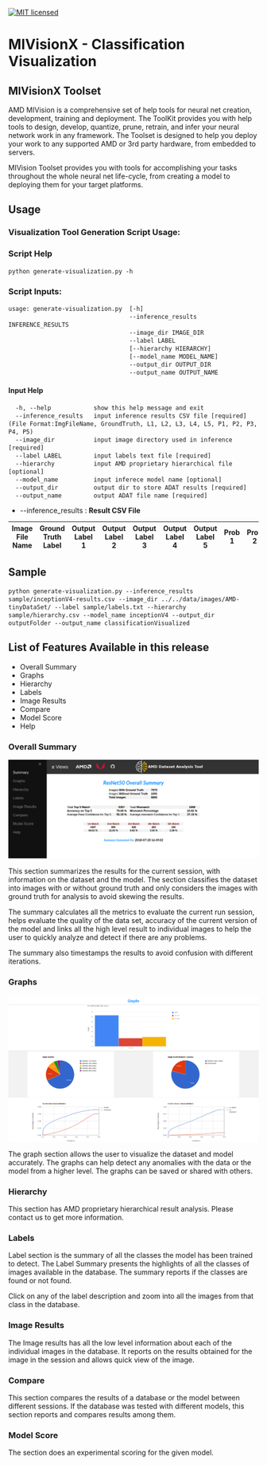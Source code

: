 [![MIT licensed](https://img.shields.io/badge/license-MIT-blue.svg)](https://opensource.org/licenses/MIT)

# MIVisionX - Classification Visualization

## MIVisionX Toolset

AMD MIVision is a comprehensive set of help tools for neural net creation, development, training and deployment. The ToolKit provides you with help tools to design, develop, quantize, prune, retrain, and infer your neural network work in any framework. The Toolset is designed to help you deploy your work to any supported AMD or 3rd party hardware, from embedded to servers.

MIVision Toolset provides you with tools for accomplishing your tasks throughout the whole neural net life-cycle, from creating a model to deploying them for your target platforms.

## Usage
### Visualization Tool Generation Script Usage:

### Script Help 
````
python generate-visualization.py -h
````

### Script Inputs:
````
usage: generate-visualization.py  [-h] 
                                  --inference_results INFERENCE_RESULTS
                                  --image_dir IMAGE_DIR 
                                  --label LABEL
                                  [--hierarchy HIERARCHY]
                                  [--model_name MODEL_NAME] 
                                  --output_dir OUTPUT_DIR 
                                  --output_name OUTPUT_NAME
````
#### Input Help
````
  -h, --help            show this help message and exit
  --inference_results   input inference results CSV file [required] (File Format:ImgFileName, GroundTruth, L1, L2, L3, L4, L5, P1, P2, P3, P4, P5)
  --image_dir           input image directory used in inference [required]
  --label LABEL         input labels text file [required]
  --hierarchy           input AMD proprietary hierarchical file [optional]
  --model_name          input inferece model name [optional]
  --output_dir          output dir to store ADAT results [required]
  --output_name         output ADAT file name [required]
````

* --inference_results : **Result CSV File**

| Image File Name | Ground Truth Label | Output Label 1 | Output Label 2 | Output Label 3 | Output Label 4 | Output Label 5 | Prob 1 | Prob 2 | Prob 3 | Prob 4 | Prob 5 |
| -- | -- | -- | -- | -- | -- | -- | -- | -- | -- | -- | -- |


## Sample 

````
python generate-visualization.py --inference_results sample/inceptionV4-results.csv --image_dir ../../data/images/AMD-tinyDataSet/ --label sample/labels.txt --hierarchy sample/hierarchy.csv --model_name inceptionV4 --output_dir outputFolder --output_name classificationVisualized 
````

## List of Features Available in this release

* Overall Summary
* Graphs
* Hierarchy
* Labels
* Image Results
* Compare
* Model Score
* Help

### Overall Summary

![picture alt](../../../docs/images/classification_summary.png "Overall Summary")

This section summarizes the results for the current session, with information on the dataset and the model. The section classifies the dataset into images with or without ground truth and only considers the images with ground truth for analysis to avoid skewing the results.

The summary calculates all the metrics to evaluate the current run session, helps evaluate the quality of the data set, accuracy of the current version of the model and links all the high level result to individual images to help the user to quickly analyze and detect if there are any problems.

The summary also timestamps the results to avoid confusion with different iterations.

### Graphs

![picture alt](../../../docs/images/classification_graph.png "Graph")

The graph section allows the user to visualize the dataset and model accurately. The graphs can help detect any anomalies with the data or the model from a higher level. The graphs can be saved or shared with others.


### Hierarchy

This section has AMD proprietary hierarchical result analysis. Please contact us to get more information.

### Labels

Label section is the summary of all the classes the model has been trained to detect. The Label Summary presents the highlights of all the classes of images available in the database. The summary reports if the classes are found or not found.

Click on any of the label description and zoom into all the images from that class in the database.

### Image Results

The Image results has all the low level information about each of the individual images in the database. It reports on the results obtained for the image in the session and allows quick view of the image.

### Compare

This section compares the results of a database or the model between different sessions. If the database was tested with different models, this section reports and compares results among them.

### Model Score 

The section does an experimental scoring for the given model.
